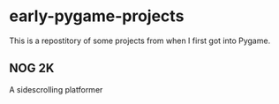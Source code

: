 # early-pygame-projects

This is a repostitory of some projects from when I first got into Pygame.

## NOG 2K
A sidescrolling platformer